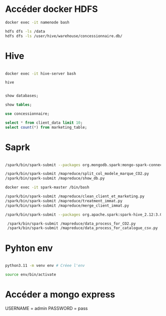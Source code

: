 # Accéder docker HDFS

```bash
docker exec -it namenode bash

hdfs dfs -ls /data
hdfs dfs -ls /user/hive/warehouse/concessionnaire.db/

```

<!--  -->
<!--  -->
<!--  -->
<!--  -->

# Hive

```bash

docker exec -it hive-server bash

hive

```

```sql

show databases;

show tables;

use concessionnaire;

select * from client_data limit 10;
select count(*) from marketing_table;

```

<!--  -->
<!--  -->
<!--  -->
<!--  -->

# Saprk

```bash

/spark/bin/spark-submit --packages org.mongodb.spark:mongo-spark-connector_2.12:3.0.1 /spark_mongo.py

/spark/bin/spark-submit /mapreduce/split_col_modele_marque_CO2.py
/spark/bin/spark-submit /mapreduce/show_db.py

docker exec -it spark-master /bin/bash

/spark/bin/spark-submit /mapreduce/clean_client_et_marketing.py
/spark/bin/spark-submit /mapreduce/treatment_immat.py
/spark/bin/spark-submit /mapreduce/merge_client_immat.py

/spark/bin/spark-submit --packages org.apache.spark:spark-hive_2.12:3.0.1 /mapreduce/show_db.py

 /spark/bin/spark-submit /mapreduce/data_process_for_CO2.py
 /spark/bin/spark-submit /mapreduce/data_process_for_catalogue_csv.py

```

<!--  -->
<!--  -->
<!--  -->
<!--  -->

# Pyhton env

```bash

python3.11 -m venv env # Créee l'env

source env/bin/activate

```

# Accéder a mongo express

USERNAME = admin
PASSWORD = pass
